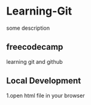 # Learning-Git

some description

## freecodecamp

learning git and github

## Local Development

1.open html file in your browser